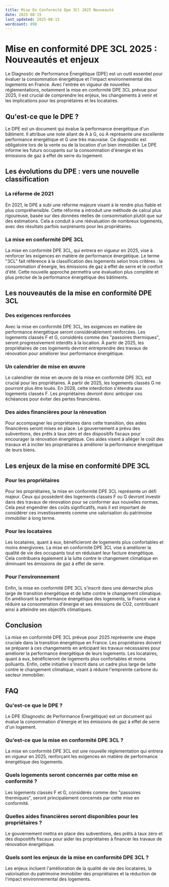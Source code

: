 ```yaml
---
title: Mise En Conformité Dpe 3Cl 2025 Nouveauté
date: 2025-08-15
last_updated: 2025-08-15
wordcount: 898
---
```


# Mise en conformité DPE 3CL 2025 : Nouveautés et enjeux

Le Diagnostic de Performance Énergétique (DPE) est un outil essentiel pour évaluer la consommation énergétique et l'impact environnemental des logements en France. Avec l'entrée en vigueur de nouvelles réglementations, notamment la mise en conformité DPE 3CL prévue pour 2025, il est crucial de comprendre les enjeux, les changements à venir et les implications pour les propriétaires et les locataires.

## Qu'est-ce que le DPE ?

Le DPE est un document qui évalue la performance énergétique d'un bâtiment. Il attribue une note allant de A à G, où A représente une excellente performance énergétique et G une très mauvaise. Ce diagnostic est obligatoire lors de la vente ou de la location d'un bien immobilier. Le DPE informe les futurs occupants sur la consommation d'énergie et les émissions de gaz à effet de serre du logement.

## Les évolutions du DPE : vers une nouvelle classification

### La réforme de 2021

En 2021, le DPE a subi une réforme majeure visant à le rendre plus fiable et plus compréhensible. Cette réforme a introduit une méthode de calcul plus rigoureuse, basée sur des données réelles de consommation plutôt que sur des estimations. Cela a conduit à une réévaluation de nombreux logements, avec des résultats parfois surprenants pour les propriétaires.

### La mise en conformité DPE 3CL

La mise en conformité DPE 3CL, qui entrera en vigueur en 2025, vise à renforcer les exigences en matière de performance énergétique. Le terme "3CL" fait référence à la classification des logements selon trois critères : la consommation d'énergie, les émissions de gaz à effet de serre et le confort d'été. Cette nouvelle approche permettra une évaluation plus complète et plus précise de la performance énergétique des bâtiments.

## Les nouveautés de la mise en conformité DPE 3CL

### Des exigences renforcées

Avec la mise en conformité DPE 3CL, les exigences en matière de performance énergétique seront considérablement renforcées. Les logements classés F et G, considérés comme des "passoires thermiques", seront progressivement interdits à la location. À partir de 2025, les propriétaires de ces logements devront entreprendre des travaux de rénovation pour améliorer leur performance énergétique.

### Un calendrier de mise en œuvre

Le calendrier de mise en œuvre de la mise en conformité DPE 3CL est crucial pour les propriétaires. À partir de 2025, les logements classés G ne pourront plus être loués. En 2028, cette interdiction s'étendra aux logements classés F. Les propriétaires devront donc anticiper ces échéances pour éviter des pertes financières.

### Des aides financières pour la rénovation

Pour accompagner les propriétaires dans cette transition, des aides financières seront mises en place. Le gouvernement a prévu des subventions, des prêts à taux zéro et des dispositifs fiscaux pour encourager la rénovation énergétique. Ces aides visent à alléger le coût des travaux et à inciter les propriétaires à améliorer la performance énergétique de leurs biens.

## Les enjeux de la mise en conformité DPE 3CL

### Pour les propriétaires

Pour les propriétaires, la mise en conformité DPE 3CL représente un défi majeur. Ceux qui possèdent des logements classés F ou G devront investir dans des travaux de rénovation pour se conformer aux nouvelles normes. Cela peut engendrer des coûts significatifs, mais il est important de considérer ces investissements comme une valorisation du patrimoine immobilier à long terme.

### Pour les locataires

Les locataires, quant à eux, bénéficieront de logements plus confortables et moins énergivores. La mise en conformité DPE 3CL vise à améliorer la qualité de vie des occupants tout en réduisant leur facture énergétique. Cela contribuera également à la lutte contre le changement climatique en diminuant les émissions de gaz à effet de serre.

### Pour l'environnement

Enfin, la mise en conformité DPE 3CL s'inscrit dans une démarche plus large de transition énergétique et de lutte contre le changement climatique. En améliorant la performance énergétique des logements, la France vise à réduire sa consommation d'énergie et ses émissions de CO2, contribuant ainsi à atteindre ses objectifs climatiques.

## Conclusion

La mise en conformité DPE 3CL prévue pour 2025 représente une étape cruciale dans la transition énergétique en France. Les propriétaires doivent se préparer à ces changements en anticipant les travaux nécessaires pour améliorer la performance énergétique de leurs logements. Les locataires, quant à eux, bénéficieront de logements plus confortables et moins polluants. Enfin, cette initiative s'inscrit dans un cadre plus large de lutte contre le changement climatique, visant à réduire l'empreinte carbone du secteur immobilier.

## FAQ

### Qu'est-ce que le DPE ?

Le DPE (Diagnostic de Performance Énergétique) est un document qui évalue la consommation d'énergie et les émissions de gaz à effet de serre d'un logement.

### Qu'est-ce que la mise en conformité DPE 3CL ?

La mise en conformité DPE 3CL est une nouvelle réglementation qui entrera en vigueur en 2025, renforçant les exigences en matière de performance énergétique des logements.

### Quels logements seront concernés par cette mise en conformité ?

Les logements classés F et G, considérés comme des "passoires thermiques", seront principalement concernés par cette mise en conformité.

### Quelles aides financières seront disponibles pour les propriétaires ?

Le gouvernement mettra en place des subventions, des prêts à taux zéro et des dispositifs fiscaux pour aider les propriétaires à financer les travaux de rénovation énergétique.

### Quels sont les enjeux de la mise en conformité DPE 3CL ?

Les enjeux incluent l'amélioration de la qualité de vie des locataires, la valorisation du patrimoine immobilier des propriétaires et la réduction de l'impact environnemental des logements.